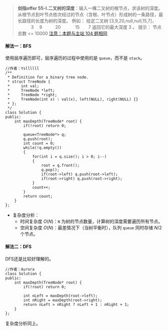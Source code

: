 #

>**剑指offer 55-I.二叉树的深度**：输入一棵二叉树的根节点，求该树的深度。从根节点到叶节点依次经过的节点（含根、叶节点）形成树的一条路径，最长路径的长度为树的深度。
例如：
给定二叉树 [3,9,20,null,null,15,7]，
　　　3
　9　　　20
　　　15　　7
返回它的最大深度 3 。
提示：
节点总数 <= 10000
[注意：本题与主站 104 题相同](https://leetcode-cn.com/problems/maximum-depth-of-binary-tree/)

#### 解法一：BFS

使用层序遍历即可，层序遍历的过程中使用的是 `queue`，而不是 `stack`。

```c++{.line-numbers}
//作者：Ysllllll
/**
 * Definition for a binary tree node.
 * struct TreeNode {
 *     int val;
 *     TreeNode *left;
 *     TreeNode *right;
 *     TreeNode(int x) : val(x), left(NULL), right(NULL) {}
 * };
 */
class Solution {
public:
    int maxDepth(TreeNode* root) {
        if(!root) return 0;

        queue<TreeNode*> q;
        q.push(root);
        int count = 0;
        while(!q.empty())
        {
            for(int i = q.size(); i > 0; i--)
            {
                root = q.front();
                q.pop();
                if(root->left) q.push(root->left);
                if(root->right) q.push(root->right);
            }
            count++;
        }
        return count;
    }
};
```

- 复杂度分析：
  - 时间复杂度 $O(N)$：`N` 为树的节点数量，计算树的深度需要遍历所有节点。
  - 空间复杂度 $O(N)$：最差情况下（当树平衡时），队列 `queue` 同时存储 $N/2$ 个节点。

#### 解法二：DFS

DFS还是比较好理解的。

```C++{.line-numbers}
//作者：Aurora
class Solution {
public:
    int maxDepth(TreeNode* root) {
        if(!root) return 0;

        int nLeft = maxDepth(root->left);
        int nRight = maxDepth(root->right);
        return nLeft > nRight ? nLeft + 1 : nRight + 1;
    }
};
```

复杂度分析同上。
